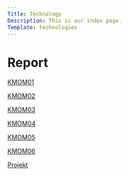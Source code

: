```yaml
---
Title: Technology
Description: This is our index page.
Template: technologies
---
```


# Report

<div class="kmom">
<a href="technology/XX#kmom01">
<p class="kmom-header"> KMOM01 </p>
</a>
</div>

<div class="kmom">
<a href="technology/XX#kmom02">
<p class="kmom-header"> KMOM02 </p>
</a>
</div>

<div class="kmom">
<a href="technology/XX#kmom03">
<p class="kmom-header"> KMOM03 </p>
</a>
</div>

<div class="kmom">
<a href="technology/XX#kmom04">
<p class="kmom-header"> KMOM04 </p>
</a>
</div>

<div class="kmom">
<a href="technology/XX#kmom05">
<p class="kmom-header"> KMOM05 </p>
</a>
</div>

<div class="kmom">
<a href="technology/XX#kmom06">
<p class="kmom-header"> KMOM06 </p>
</a>
</div>

<div class="kmom project">
<a href="technology/XX#proj">
<p class="kmom-header"> Projekt </p>
</a>
</div>
